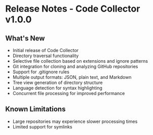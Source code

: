 # Release Notes - Code Collector v1.0.0

## What's New

- Initial release of Code Collector
- Directory traversal functionality
- Selective file collection based on extensions and ignore patterns
- Git integration for cloning and analyzing GitHub repositories
- Support for .gitignore rules
- Multiple output formats: JSON, plain text, and Markdown
- Tree view generation of directory structure
- Language detection for syntax highlighting
- Concurrent file processing for improved performance

## Known Limitations

- Large repositories may experience slower processing times
- Limited support for symlinks
